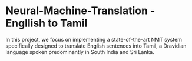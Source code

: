 # Neural-Machine-Translation - Engllish to Tamil
In this project, we focus on implementing a state-of-the-art NMT system specifically designed to translate English sentences into Tamil, a Dravidian language spoken predominantly in South India and Sri Lanka.
